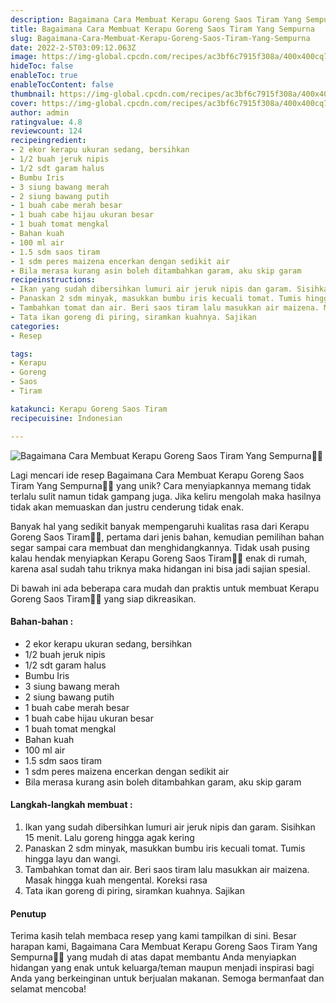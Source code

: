 ```yaml
---
description: Bagaimana Cara Membuat Kerapu Goreng Saos Tiram Yang Sempurna"
title: Bagaimana Cara Membuat Kerapu Goreng Saos Tiram Yang Sempurna
slug: Bagaimana-Cara-Membuat-Kerapu-Goreng-Saos-Tiram-Yang-Sempurna
date: 2022-2-5T03:09:12.063Z
image: https://img-global.cpcdn.com/recipes/ac3bf6c7915f308a/400x400cq70/photo.jpg
hideToc: false
enableToc: true
enableTocContent: false
thumbnail: https://img-global.cpcdn.com/recipes/ac3bf6c7915f308a/400x400cq70/photo.jpg
cover: https://img-global.cpcdn.com/recipes/ac3bf6c7915f308a/400x400cq70/photo.jpg
author: admin
ratingvalue: 4.8
reviewcount: 124
recipeingredient:
- 2 ekor kerapu ukuran sedang, bersihkan
- 1/2 buah jeruk nipis
- 1/2 sdt garam halus
- Bumbu Iris
- 3 siung bawang merah
- 2 siung bawang putih
- 1 buah cabe merah besar
- 1 buah cabe hijau ukuran besar
- 1 buah tomat mengkal
- Bahan kuah
- 100 ml air
- 1.5 sdm saos tiram
- 1 sdm peres maizena encerkan dengan sedikit air
- Bila merasa kurang asin boleh ditambahkan garam, aku skip garam
recipeinstructions:
- Ikan yang sudah dibersihkan lumuri air jeruk nipis dan garam. Sisihkan 15 menit. Lalu goreng hingga agak kering
- Panaskan 2 sdm minyak, masukkan bumbu iris kecuali tomat. Tumis hingga layu dan wangi.
- Tambahkan tomat dan air. Beri saos tiram lalu masukkan air maizena. Masak hingga kuah mengental. Koreksi rasa
- Tata ikan goreng di piring, siramkan kuahnya. Sajikan
categories:
- Resep

tags:
- Kerapu
- Goreng
- Saos
- Tiram

katakunci: Kerapu Goreng Saos Tiram
recipecuisine: Indonesian

---
```


![Bagaimana Cara Membuat Kerapu Goreng Saos Tiram Yang Sempurna👩‍🍳](https://img-global.cpcdn.com/recipes/ac3bf6c7915f308a/400x400cq70/photo.jpg)

Lagi mencari ide resep Bagaimana Cara Membuat Kerapu Goreng Saos Tiram Yang Sempurna👩‍🍳 yang unik? Cara menyiapkannya memang tidak terlalu sulit namun tidak gampang juga. Jika keliru mengolah maka hasilnya tidak akan memuaskan dan justru cenderung tidak enak.

Banyak hal yang sedikit banyak mempengaruhi kualitas rasa dari Kerapu Goreng Saos Tiram👩‍🍳, pertama dari jenis bahan, kemudian pemilihan bahan segar sampai cara membuat dan menghidangkannya. Tidak usah pusing kalau hendak menyiapkan Kerapu Goreng Saos Tiram👩‍🍳 enak di rumah, karena asal sudah tahu triknya maka hidangan ini bisa jadi sajian spesial.

Di bawah ini ada beberapa cara mudah dan praktis untuk membuat Kerapu Goreng Saos Tiram👩‍🍳 yang siap dikreasikan.

<!--inarticleads1-->

#### Bahan-bahan :

- 2 ekor kerapu ukuran sedang, bersihkan
- 1/2 buah jeruk nipis
- 1/2 sdt garam halus
- Bumbu Iris
- 3 siung bawang merah
- 2 siung bawang putih
- 1 buah cabe merah besar
- 1 buah cabe hijau ukuran besar
- 1 buah tomat mengkal
- Bahan kuah
- 100 ml air
- 1.5 sdm saos tiram
- 1 sdm peres maizena encerkan dengan sedikit air
- Bila merasa kurang asin boleh ditambahkan garam, aku skip garam

<!--inarticleads2-->

#### Langkah-langkah membuat :

1. Ikan yang sudah dibersihkan lumuri air jeruk nipis dan garam. Sisihkan 15 menit. Lalu goreng hingga agak kering
1. Panaskan 2 sdm minyak, masukkan bumbu iris kecuali tomat. Tumis hingga layu dan wangi.
1. Tambahkan tomat dan air. Beri saos tiram lalu masukkan air maizena. Masak hingga kuah mengental. Koreksi rasa
1. Tata ikan goreng di piring, siramkan kuahnya. Sajikan

#### Penutup

Terima kasih telah membaca resep yang kami tampilkan di sini. Besar harapan kami, Bagaimana Cara Membuat Kerapu Goreng Saos Tiram Yang Sempurna👩‍🍳 yang mudah di atas dapat membantu Anda menyiapkan hidangan yang enak untuk keluarga/teman maupun menjadi inspirasi bagi Anda yang berkeinginan untuk berjualan makanan. Semoga bermanfaat dan selamat mencoba!
